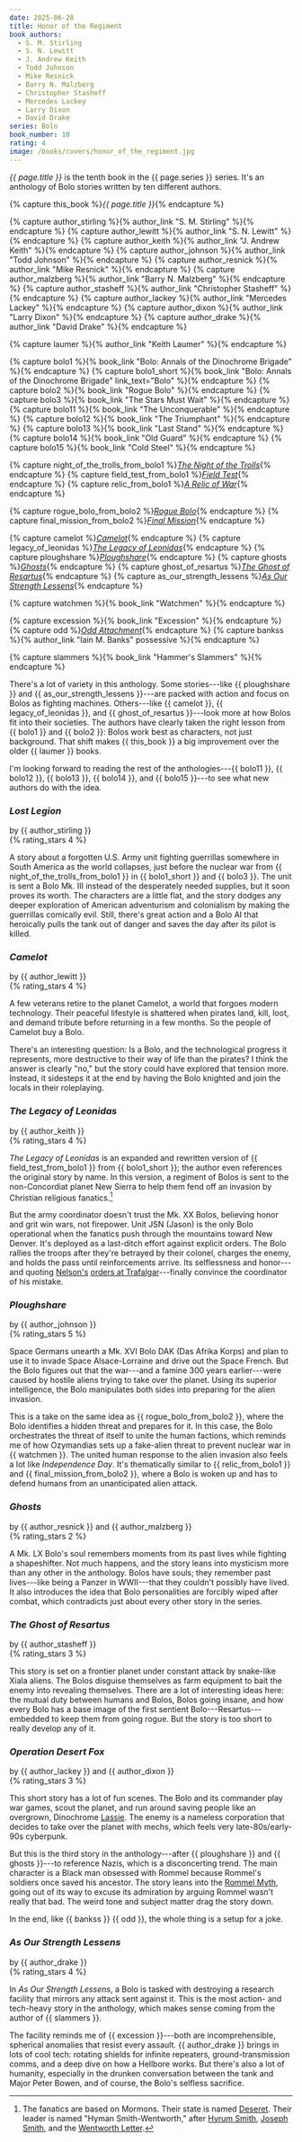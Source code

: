 ```yaml
---
date: 2025-06-28
title: Honor of the Regiment
book_authors:
  - S. M. Stirling
  - S. N. Lewitt
  - J. Andrew Keith
  - Todd Johnson
  - Mike Resnick
  - Barry N. Malzberg
  - Christopher Stasheff
  - Mercedes Lackey
  - Larry Dixon
  - David Drake
series: Bolo
book_number: 10
rating: 4
image: /books/covers/honor_of_the_regiment.jpg
---
```


<cite class="book-title">{{ page.title }}</cite> is the tenth book in the
<span class="book-series">{{ page.series }}</span> series. It's an anthology
of Bolo stories written by ten different authors.

{% capture this_book %}<cite class="book-title">{{ page.title }}</cite>{% endcapture %}

{% capture author_stirling %}{% author_link "S. M. Stirling" %}{% endcapture %}
{% capture author_lewitt %}{% author_link "S. N. Lewitt" %}{% endcapture %}
{% capture author_keith %}{% author_link "J. Andrew Keith" %}{% endcapture %}
{% capture author_johnson %}{% author_link "Todd Johnson" %}{% endcapture %}
{% capture author_resnick %}{% author_link "Mike Resnick" %}{% endcapture %}
{% capture author_malzberg %}{% author_link "Barry N. Malzberg" %}{% endcapture %}
{% capture author_stasheff %}{% author_link "Christopher Stasheff" %}{% endcapture %}
{% capture author_lackey %}{% author_link "Mercedes Lackey" %}{% endcapture %}
{% capture author_dixon %}{% author_link "Larry Dixon" %}{% endcapture %}
{% capture author_drake %}{% author_link "David Drake" %}{% endcapture %}

{% capture laumer %}{% author_link "Keith Laumer" %}{% endcapture %}

{% capture bolo1 %}{% book_link "Bolo: Annals of the Dinochrome Brigade" %}{% endcapture %}
{% capture bolo1_short %}{% book_link "Bolo: Annals of the Dinochrome Brigade" link_text="Bolo" %}{% endcapture %}
{% capture bolo2 %}{% book_link "Rogue Bolo" %}{% endcapture %}
{% capture bolo3 %}{% book_link "The Stars Must Wait" %}{% endcapture %}
{% capture bolo11 %}{% book_link "The Unconquerable" %}{% endcapture %}
{% capture bolo12 %}{% book_link "The Triumphant" %}{% endcapture %}
{% capture bolo13 %}{% book_link "Last Stand" %}{% endcapture %}
{% capture bolo14 %}{% book_link "Old Guard" %}{% endcapture %}
{% capture bolo15 %}{% book_link "Cold Steel" %}{% endcapture %}

{% capture night_of_the_trolls_from_bolo1 %}<a href="/books/bolo_annals_of_the_dinochrome_brigade/#the-night-of-the-trolls"><cite class="short-story-title">The Night of the Trolls</cite></a>{% endcapture %}
{% capture field_test_from_bolo1 %}<a href="/books/bolo_annals_of_the_dinochrome_brigade/#field-test"><cite class="short-story-title">Field Test</cite></a>{% endcapture %}
{% capture relic_from_bolo1 %}<a href="/books/bolo_annals_of_the_dinochrome_brigade/#a-relic-of-war"><cite class="short-story-title">A Relic of War</cite></a>{% endcapture %}

{% capture rogue_bolo_from_bolo2 %}<a href="/books/rogue_bolo/#rogue-bolo"><cite class="short-story-title">Rogue Bolo</cite></a>{% endcapture %}
{% capture final_mission_from_bolo2  %}<a href="/books/rogue_bolo/#final-mission"><cite class="short-story-title">Final Mission</cite></a>{% endcapture %}

{% capture camelot %}<a href="#camelot"><cite class="short-story-title">Camelot</cite></a>{% endcapture %}
{% capture legacy_of_leonidas %}<a href="#the-legacy-of-leonidas"><cite class="short-story-title">The Legacy of Leonidas</cite></a>{% endcapture %}
{% capture ploughshare %}<a href="#ploughshare"><cite class="short-story-title">Ploughshare</cite></a>{% endcapture %}
{% capture ghosts %}<a href="#ghosts"><cite class="short-story-title">Ghosts</cite></a>{% endcapture %}
{% capture ghost_of_resartus %}<a href="#the-ghost-of-resartus"><cite class="short-story-title">The Ghost of Resartus</cite></a>{% endcapture %}
{% capture as_our_strength_lessens %}<a href="#as-our-strength-lessens"><cite class="short-story-title">As Our Strength Lessens</cite></a>{% endcapture %}

{% capture watchmen %}{% book_link "Watchmen" %}{% endcapture %}

{% capture excession %}{% book_link "Excession" %}{% endcapture %}
{% capture odd %}<a href="/books/the_state_of_the_art/#odd-attachment"><cite class="short-story-title">Odd Attachment</cite></a>{% endcapture %}
{% capture bankss %}{% author_link "Iain M. Banks" possessive %}{% endcapture %}

{% capture slammers %}{% book_link "Hammer's Slammers" %}{% endcapture %}

There's a lot of variety in this anthology. Some stories---like {{ ploughshare
}} and {{ as_our_strength_lessens }}---are packed with action and focus on
Bolos as fighting machines. Others---like {{ camelot }}, {{ legacy_of_leonidas
}}, and {{ ghost_of_resartus }}---look more at how Bolos fit into their
societies. The authors have clearly taken the right lesson from {{ bolo1 }}
and {{ bolo2 }}: Bolos work best as characters, not just background. That
shift makes {{ this_book }} a big improvement over the older {{ laumer }}
books.

I'm looking forward to reading the rest of the anthologies---{{ bolo11 }}, {{
bolo12 }}, {{ bolo13 }}, {{ bolo14 }}, and {{ bolo15 }}---to see what new
authors do with the idea.

### <cite class="short-story-title">Lost Legion</cite>
<div class="written-by">by {{ author_stirling }}</div>
{% rating_stars 4 %}

A story about a forgotten U.S. Army unit fighting guerrillas somewhere in
South America as the world collapses, just before the nuclear war from {{
night_of_the_trolls_from_bolo1 }} in {{ bolo1_short }} and {{ bolo3 }}. The
unit is sent a Bolo Mk. III instead of the desperately needed supplies, but it
soon proves its worth. The characters are a little flat, and the story dodges
any deeper exploration of American adventurism and colonialism by making the
guerrillas comically evil. Still, there's great action and a Bolo AI that
heroically pulls the tank out of danger and saves the day after its pilot is
killed.

### <cite class="short-story-title">Camelot</cite>
<div class="written-by">by {{ author_lewitt }}</div>
{% rating_stars 4 %}

A few veterans retire to the planet Camelot, a world that forgoes modern
technology. Their peaceful lifestyle is shattered when pirates land, kill,
loot, and demand tribute before returning in a few months. So the people of
Camelot buy a Bolo.

There's an interesting question: Is a Bolo, and the technological progress it
represents, more destructive to their way of life than the pirates? I think
the answer is clearly "no," but the story could have explored that tension
more. Instead, it sidesteps it at the end by having the Bolo knighted and join
the locals in their roleplaying.

### <cite class="short-story-title">The Legacy of Leonidas</cite>
<div class="written-by">by {{ author_keith }}</div>
{% rating_stars 4 %}

<cite class="short-story-title">The Legacy of Leonidas</cite> is an expanded
and rewritten version of {{ field_test_from_bolo1 }} from {{ bolo1_short }};
the author even references the original story by name. In this version, a
regiment of Bolos is sent to the non-Concordiat planet New Sierra to help them
fend off an invasion by Christian religious fanatics.[^mormons]

[^mormons]:
    The fanatics are based on Mormons. Their state is named
    [Deseret][deseret]. Their leader is named "Hyman Smith-Wentworth," after
    [Hyrum Smith][hyrum], [Joseph Smith][smith], and the [Wentworth
    Letter][wentworth].

[deseret]: https://en.wikipedia.org/wiki/State_of_Deseret
[hyrum]: https://en.wikipedia.org/wiki/Hyrum_Smith
[smith]: https://en.wikipedia.org/wiki/Joseph_Smith
[wentworth]: https://en.wikipedia.org/wiki/Wentworth_letter

But the army coordinator doesn't trust the Mk. XX Bolos, believing honor and
grit win wars, not firepower. Unit JSN (Jason) is the only Bolo operational
when the fanatics push through the mountains toward New Denver. It's deployed
as a last-ditch effort against explicit orders. The Bolo rallies the troops
after they're betrayed by their colonel, charges the enemy, and holds the pass
until reinforcements arrive. Its selflessness and honor---and quoting
[Nelson's][nelson] [orders at Trafalgar][duty]---finally convince the
coordinator of his mistake.

[nelson]: https://en.wikipedia.org/wiki/Horatio_Nelson,_1st_Viscount_Nelson
[duty]: https://en.wikipedia.org/wiki/England_expects_that_every_man_will_do_his_duty

### <cite class="short-story-title">Ploughshare</cite>
<div class="written-by">by {{ author_johnson }}</div>
{% rating_stars 5 %}

Space Germans unearth a Mk. XVI Bolo DAK (Das Afrika Korps) and plan to use it
to invade Space Alsace-Lorraine and drive out the Space French. But the Bolo
figures out that the war---and a famine 300 years earlier---were caused by
hostile aliens trying to take over the planet. Using its superior
intelligence, the Bolo manipulates both sides into preparing for the alien
invasion.

This is a take on the same idea as {{ rogue_bolo_from_bolo2 }}, where the Bolo
identifies a hidden threat and prepares for it. In this case, the Bolo
orchestrates the threat of itself to unite the human factions, which reminds
me of how Ozymandias sets up a fake-alien threat to prevent nuclear war in {{
watchmen }}. The united human response to the alien invasion also feels a lot
like <cite class="movie-title">Independence Day</cite>. It's thematically
similar to {{ relic_from_bolo1 }} and {{ final_mission_from_bolo2 }}, where a
Bolo is woken up and has to defend humans from an unanticipated alien attack.

### <cite class="short-story-title">Ghosts</cite>
<div class="written-by">by {{ author_resnick }} and {{ author_malzberg }}</div>
{% rating_stars 2 %}

A Mk. LX Bolo's soul remembers moments from its past lives while fighting a
shapeshifter. Not much happens, and the story leans into mysticism more than
any other in the anthology. Bolos have souls; they remember past lives---like
being a Panzer in WWII---that they couldn't possibly have lived. It also
introduces the idea that Bolo personalities are forcibly wiped after combat,
which contradicts just about every other story in the series.

### <cite class="short-story-title">The Ghost of Resartus</cite>
<div class="written-by">by {{ author_stasheff }}</div>
{% rating_stars 3 %}

This story is set on a frontier planet under constant attack by snake-like
Xiala aliens. The Bolos disguise themselves as farm equipment to bait the
enemy into revealing themselves. There are a lot of interesting ideas here:
the mutual duty between humans and Bolos, Bolos going insane, and how every
Bolo has a base image of the first sentient Bolo---Resartus---embedded to keep
them from going rogue. But the story is too short to really develop any of it.

### <cite class="short-story-title">Operation Desert Fox</cite>
<div class="written-by">by {{ author_lackey }} and {{ author_dixon }}</div>
{% rating_stars 3 %}

This short story has a lot of fun scenes. The Bolo and its commander play war
games, scout the planet, and run around saving people like an overgrown,
Dinochrome [Lassie][lassie]. The enemy is a nameless corporation that decides
to take over the planet with mechs, which feels very late-80s/early-90s
cyberpunk.

[lassie]: https://en.wikipedia.org/wiki/Lassie

But this is the third story in the anthology---after {{ ploughshare }} and {{
ghosts }}---to reference Nazis, which is a disconcerting trend. The main
character is a Black man obsessed with Rommel because Rommel's soldiers once
saved his ancestor. The story leans into the [Rommel Myth][rm], going out of
its way to excuse its admiration by arguing Rommel wasn't really that bad. The
weird tone and subject matter drag the story down.

[rm]: https://en.wikipedia.org/wiki/Rommel_myth

In the end, like {{ bankss }} {{ odd }}, the whole thing is a setup for a
joke.

### <cite class="short-story-title">As Our Strength Lessens</cite>
<div class="written-by">by {{ author_drake }}</div>
{% rating_stars 4 %}

In <cite class="short-story-title">As Our Strength Lessens</cite>, a Bolo is
tasked with destroying a research facility that mirrors any attack sent
against it. This is the most action- and tech-heavy story in the anthology,
which makes sense coming from the author of {{ slammers }}.

The facility reminds me of {{ excession }}---both are incomprehensible,
spherical anomalies that resist every assault. {{ author_drake }} brings in
lots of cool tech: rotating shields for infinite repeaters,
ground-transmission comms, and a deep dive on how a Hellbore works. But
there's also a lot of humanity, especially in the drunken conversation between
the tank and Major Peter Bowen, and of course, the Bolo's selfless sacrifice.
